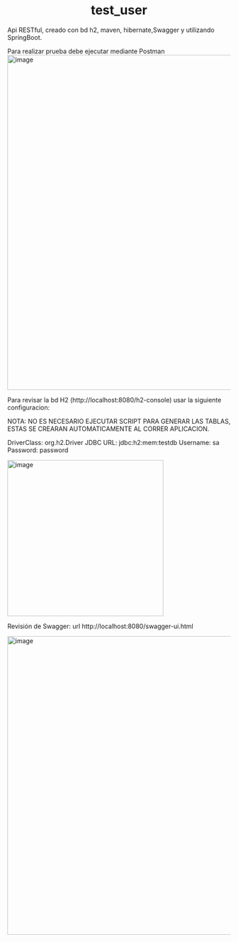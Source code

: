 <h1 align="center"> test_user </h1>

Api RESTful, creado con bd h2, maven, hibernate,Swagger y utilizando SpringBoot.

Para realizar prueba debe ejecutar mediante Postman 
<img width="755" alt="image" src="https://user-images.githubusercontent.com/30278429/233252397-2f7ca567-da64-4c57-8a5c-4428f9392b1f.png">

Para revisar la bd H2 (http://localhost:8080/h2-console) usar la siguiente configuracion:

NOTA: NO ES NECESARIO EJECUTAR SCRIPT PARA GENERAR LAS TABLAS, ESTAS SE CREARAN AUTOMATICAMENTE AL CORRER APLICACION.

DriverClass: org.h2.Driver
JDBC URL: jdbc:h2:mem:testdb
Username: sa
Password: password

<img width="352" alt="image" src="https://user-images.githubusercontent.com/30278429/233252825-8754e3c4-a140-4205-8ccc-67a4eb2b8cee.png">

Revisión de Swagger:
url http://localhost:8080/swagger-ui.html

<img width="673" alt="image" src="https://user-images.githubusercontent.com/30278429/233253056-d8d1428c-340c-4b19-9bcb-0ee24271f3f4.png">


